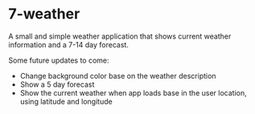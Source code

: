 # 7-weather
A small and simple weather application that shows current weather information and a 7-14 day forecast.
<p>Some future updates to come:</p>
<ul>
  <li>Change background color base on the weather description</li>
  <li>Show a 5 day forecast</li>
  <li>Show the current weather when app loads base in the user location, using latitude and longitude</li>
</ul>
